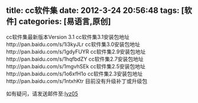 title: cc软件集
date: 2012-3-24 20:56:48
tags: [软件]
categories: [易语言,原创]
---
cc软件集最新版本Version 3.1
cc软件集3.1安装包地址http://pan.baidu.com/s/1i3kyJLr
cc软件集3.0安装包地址http://pan.baidu.com/s/1gdyFUYR
cc软件集2.9安装包地址http://pan.baidu.com/s/1hqfbdZY
cc软件集2.7安装包地址http://pan.baidu.com/s/1mgvhSEk
cc软件集2.5安装包地址http://pan.baidu.com/s/1o6xfH1o
cc软件集2.3安装包地址http://pan.baidu.com/s/1ntxhKtr
目前没有升级补丁或升级包

如有疑问，请发送邮件至:[lyz05](mailto:294068487@qq.com)
